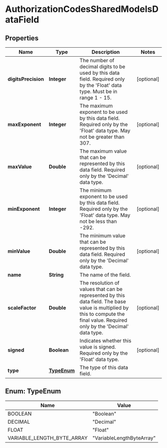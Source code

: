 

# AuthorizationCodesSharedModelsDataField


## Properties

| Name | Type | Description | Notes |
|------------ | ------------- | ------------- | -------------|
|**digitsPrecision** | **Integer** | The number of decimal digits to be used by this data field. Required only by the &#39;Float&#39; data type. Must be in range 1 - 15. |  [optional] |
|**maxExponent** | **Integer** | The maximum exponent to be used by this data field. Required only by the &#39;Float&#39; data type. May not be greater than 307. |  [optional] |
|**maxValue** | **Double** | The maximum value that can be represented by this data field. Required only by the &#39;Decimal&#39; data type. |  [optional] |
|**minExponent** | **Integer** | The minimum exponent to be used by this data field. Required only by the &#39;Float&#39; data type. May not be less than -292. |  [optional] |
|**minValue** | **Double** | The minimum value that can be represented by this data field. Required only by the &#39;Decimal&#39; data type. |  [optional] |
|**name** | **String** | The name of the field. |  |
|**scaleFactor** | **Double** | The resolution of values that can be represented by this data field. The base value is multiplied by this to compute the final value. Required only by the &#39;Decimal&#39; data type. |  [optional] |
|**signed** | **Boolean** | Indicates whether this value is signed. Required only by the &#39;Float&#39; data type. |  [optional] |
|**type** | [**TypeEnum**](#TypeEnum) | The type of this data field. |  |



## Enum: TypeEnum

| Name | Value |
|---- | -----|
| BOOLEAN | &quot;Boolean&quot; |
| DECIMAL | &quot;Decimal&quot; |
| FLOAT | &quot;Float&quot; |
| VARIABLE_LENGTH_BYTE_ARRAY | &quot;VariableLengthByteArray&quot; |



